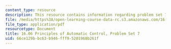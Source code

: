 ```yaml
---
content_type: resource
description: This resource contains information regarding problem set 7.
file: /media/https%3A/open-learning-course-data-rc.s3.amazonaws.com/16-06-principles-of-automatic-control-fall-2012/66ce129bbc63b946fff95201968b261f_MIT16_06F12_ProblemsSet_7.pdf
file_type: application/pdf
resourcetype: Document
title: 16.06 Principles of Automatic Control, Problem Set 7
uid: 66ce129b-bc63-b946-fff9-5201968b261f
---
```

